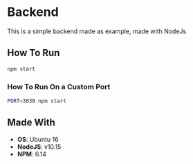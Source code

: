 # Backend

This is a simple backend made as example, made with NodeJs

## How To Run

```bash
npm start
```

### How To Run On a Custom Port

```bash
PORT=3030 npm start
```

## Made With

- **OS**: Ubuntu 16
- **NodeJS**: v10.15
- **NPM**: 6.14

